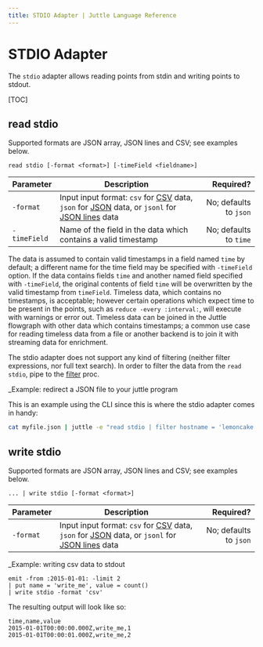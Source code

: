 ```yaml
---
title: STDIO Adapter | Juttle Language Reference
---
```


# STDIO Adapter

The `stdio` adapter allows reading points from stdin and writing points to stdout.

[TOC]

## read stdio

Supported formats are JSON array, JSON lines and CSV; see examples below.

```text
read stdio [-format <format>] [-timeField <fieldname>]
```

Parameter         |             Description          | Required?
----------------- | -------------------------------- | ---------:
`-format`         | Input input format: `csv` for [CSV](https://tools.ietf.org/html/rfc4180) data, `json` for [JSON](https://tools.ietf.org/html/rfc7159) data, or `jsonl` for [JSON lines](http://jsonlines.org/) data | No; defaults to `json`
`-timeField`      | Name of the field in the data which contains a valid timestamp  | No; defaults to `time`

The data is assumed to contain valid timestamps in a field named `time` by default; a different name for the time field may be specified with `-timeField` option. If the data contains fields `time` and another named field specified with `-timeField`, the original contents of field `time` will be overwritten by the valid timestamp from `timeField`. 
Timeless data, which contains no timestamps, is acceptable; however certain operations which expect time to be present in the points, such as `reduce -every :interval:`, will execute with warnings or error out. Timeless data can be joined in the Juttle flowgraph with other data which contains timestamps; a common use case for reading timeless data from a file or another backend is to join it with streaming data for enrichment.

The stdio adapter does not support any kind of filtering (neither filter expressions, nor full text search). In order to filter the data from the `read stdio`, pipe to the [filter](../processors/filter.md) proc.

_Example: redirect a JSON file to your juttle program

This is an example using the CLI since this is where the stdio adapter comes in handy:

```bash
cat myfile.json | juttle -e "read stdio | filter hostname = 'lemoncake' | view table"
```

## write stdio

Supported formats are JSON array, JSON lines and CSV; see examples below.

```text
... | write stdio [-format <format>]
```

Parameter         |             Description          | Required?
----------------- | -------------------------------- | ---------:
`-format`         | Input input format: `csv` for [CSV](https://tools.ietf.org/html/rfc4180) data, `json` for [JSON](https://tools.ietf.org/html/rfc7159) data, or `jsonl` for [JSON lines](http://jsonlines.org/) data | No; defaults to `json`

_Example: writing csv data to stdout

```juttle
emit -from :2015-01-01: -limit 2
| put name = 'write_me', value = count()
| write stdio -format 'csv'
```

The resulting output will look like so:

```csv
time,name,value
2015-01-01T00:00:00.000Z,write_me,1
2015-01-01T00:00:01.000Z,write_me,2
```
